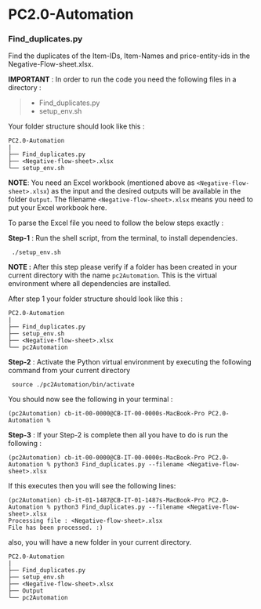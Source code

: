 # PC2.0-Automation

### Find_duplicates.py
  
Find the duplicates of the Item-IDs, Item-Names
  and price-entity-ids in the Negative-Flow-sheet.xlsx. 
  
**IMPORTANT** :  In order to run the code you need the following files
  in a directory :
  > - Find_duplicates.py
  > - setup_env.sh

Your folder structure should look like this :  
```commandline
PC2.0-Automation
|
├── Find_duplicates.py
├── <Negative-flow-sheet>.xlsx
└── setup_env.sh
```

**NOTE**: You need an Excel workbook (mentioned above as `<Negative-flow-sheet>.xlsx`) as the input and the desired outputs will be available in the folder `Output`. 
The filename `<Negative-flow-sheet>.xlsx` means you need to put your Excel workbook here. 
 
To parse the Excel file you need to follow the below steps exactly :

**Step-1** : Run the shell script, from the terminal, to install dependencies.
```setup-environment 
 ./setup_env.sh
```
**NOTE :** After this step please verify if a folder has been created in your current 
directory with the name `pc2Automation`. This is the virtual environment where all dependencies are 
installed.

After step 1 your folder structure should look like this :
```commandline
PC2.0-Automation
|
├── Find_duplicates.py
├── setup_env.sh
├── <Negative-flow-sheet>.xlsx
└── pc2Automation
```


**Step-2** : Activate the Python virtual environment by executing the following
command from your current directory 

```activate-environment
 source ./pc2Automation/bin/activate
```
You should now see the following in your terminal :
```commandline
(pc2Automation) cb-it-00-0000@CB-IT-00-0000s-MacBook-Pro PC2.0-Automation %
```

**Step-3** : If your Step-2 is complete then all you have to do is run the following :
```commandline
(pc2Automation) cb-it-00-0000@CB-IT-00-0000s-MacBook-Pro PC2.0-Automation % python3 Find_duplicates.py --filename <Negative-flow-sheet>.xlsx 
```
If this executes then you will see the following lines:
```commandline
(pc2Automation) cb-it-01-1487@CB-IT-01-1487s-MacBook-Pro PC2.0-Automation % python3 Find_duplicates.py --filename <Negative-flow-sheet>.xlsx 
Processing file : <Negative-flow-sheet>.xlsx
File has been processed. :)
```
also, you will have a new folder in your current directory.
```commandline
PC2.0-Automation
|
├── Find_duplicates.py
├── setup_env.sh
├── <Negative-flow-sheet>.xlsx
├── Output
└── pc2Automation
```

